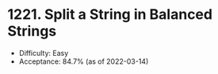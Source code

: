 # 1221. Split a String in Balanced Strings
- Difficulty: Easy
- Acceptance: 84.7% (as of 2022-03-14)
